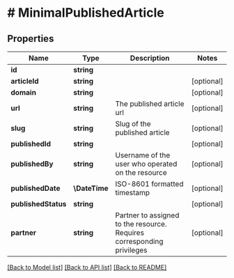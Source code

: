 # # MinimalPublishedArticle

## Properties

Name | Type | Description | Notes
------------ | ------------- | ------------- | -------------
**id** | **string** |  |
**articleId** | **string** |  | [optional]
**domain** | **string** |  | [optional]
**url** | **string** | The published article url | [optional]
**slug** | **string** | Slug of the published article | [optional]
**publishedId** | **string** |  | [optional]
**publishedBy** | **string** | Username of the user who operated on the resource | [optional]
**publishedDate** | **\DateTime** | ISO-8601 formatted timestamp | [optional]
**publishedStatus** | **string** |  | [optional]
**partner** | **string** | Partner to assigned to the resource. Requires corresponding privileges | [optional]

[[Back to Model list]](../../README.md#models) [[Back to API list]](../../README.md#endpoints) [[Back to README]](../../README.md)
